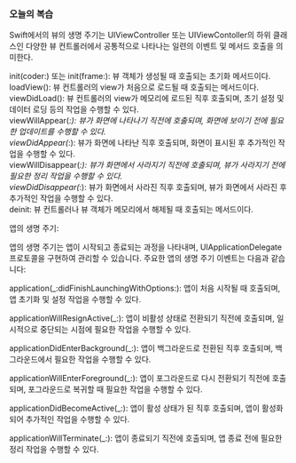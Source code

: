 ### 오늘의 복습

Swift에서의 뷰의 생명 주기는 UIViewController 또는 UIViewContoller의 하위 클래스인 다양한 뷰 컨트롤러에서 공통적으로 나타나는 일련의 이벤트 및 메서드 호출을 의미한다.<br>

init(coder:) 또는 init(frame:): 뷰 객체가 생성될 때 호출되는 초기화 메서드이다.<br>
loadView(): 뷰 컨트롤러의 view가 처음으로 로드될 때 호출되는 메서드이다.<br>
viewDidLoad(): 뷰 컨트롤러의 view가 메모리에 로드된 직후 호출되며, 초기 설정 및 데이터 로딩 등의 작업을 수행할 수 있다.<br>
viewWillAppear(_:): 뷰가 화면에 나타나기 직전에 호출되며, 화면에 보이기 전에 필요한 업데이트를 수행할 수 있다.<br>
viewDidAppear(_:): 뷰가 화면에 나타난 직후 호출되며, 화면이 표시된 후 추가적인 작업을 수행할 수 있다.<br>
viewWillDisappear(_:): 뷰가 화면에서 사라지기 직전에 호출되며, 뷰가 사라지기 전에 필요한 정리 작업을 수행할 수 있다.<br>
viewDidDisappear(_:): 뷰가 화면에서 사라진 직후 호출되며, 뷰가 화면에서 사라진 후 추가적인 작업을 수행할 수 있다.<br>
deinit: 뷰 컨트롤러나 뷰 객체가 메모리에서 해제될 때 호출되는 메서드이다.<br>

앱의 생명 주기:<br>

앱의 생명 주기는 앱이 시작되고 종료되는 과정을 나타내며, UIApplicationDelegate 프로토콜을 구현하여 관리할 수 있습니다. 주요한 앱의 생명 주기 이벤트는 다음과 같습니다:

application(_:didFinishLaunchingWithOptions:): 앱이 처음 시작될 때 호출되며, 앱 초기화 및 설정 작업을 수행할 수 있다.<br>

applicationWillResignActive(_:): 앱이 비활성 상태로 전환되기 직전에 호출되며, 일시적으로 중단되는 시점에 필요한 작업을 수행할 수 있다.<br>

applicationDidEnterBackground(_:): 앱이 백그라운드로 전환된 직후 호출되며, 백그라운드에서 필요한 작업을 수행할 수 있다.<br>

applicationWillEnterForeground(_:): 앱이 포그라운드로 다시 전환되기 직전에 호출되며, 포그라운드로 복귀할 때 필요한 작업을 수행할 수 있다.<br>

applicationDidBecomeActive(_:): 앱이 활성 상태가 된 직후 호출되며, 앱이 활성화되어 추가적인 작업을 수행할 수 있다.<br>

applicationWillTerminate(_:): 앱이 종료되기 직전에 호출되며, 앱 종료 전에 필요한 정리 작업을 수행할 수 있다.<br>
